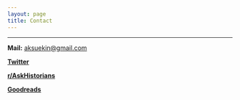 ```yaml
---
layout: page
title: Contact
---
```


---

**Mail:** <aksuekin@gmail.com>

[**Twitter**](https://twitter.com/ekinda)

[**r/AskHistorians**](https://www.reddit.com/r/AskHistorians/wiki/profiles/ekinda)

[**Goodreads**](https://www.goodreads.com/ekinda)
